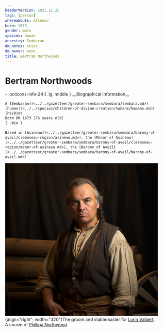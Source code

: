 ```yaml
---
headerVersion: 2023.11.25
tags: [person]
whereabouts: Asineau
born: 1673
gender: male
species: human
ancestry: Sembaran
dm_notes: color
dm_owner: none
title: Bertram Northwoods
---
```

# Bertram Northwoods
<div class="grid cards ext-narrow-margin ext-one-column" markdown>
- :octicons-info-24:{ .lg .middle } __Biographical Information__

    A [Sembaran](<../../gazetteer/greater-sembara/sembara/sembara.md>) [human](<../../species/children-of-divine-creation/humans/humans.md>) (he/him)  
    Born DR 1673 (76 years old)  
    { .bio }

    Based in [Asineau](<../../gazetteer/greater-sembara/sembara/barony-of-aveil/cleenseau-region/asineau.md>), the [Manor of Asineau](<../../gazetteer/greater-sembara/sembara/barony-of-aveil/cleenseau-region/manor-of-asineau.md>), the [Barony of Aveil](<../../gazetteer/greater-sembara/sembara/barony-of-aveil/barony-of-aveil.md>)
</div>


![Bertram Northwoods 2](../../assets/bertram-northwoods-2.png){align="right"; width="320"}The groom and stablemaster for [Lorin Valbert](<./lorin-valbert.md>). A cousin of [Phillipa Northwood](<./phillipa-northwood.md>).